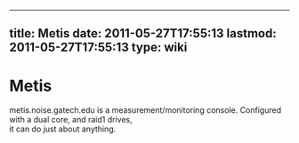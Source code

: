 
---
title: Metis
date: 2011-05-27T17:55:13
lastmod: 2011-05-27T17:55:13
type: wiki
---
Metis
=====

metis.noise.gatech.edu is a measurement/monitoring console. Configured
with a dual core, and raid1 drives,\
it can do just about anything.
